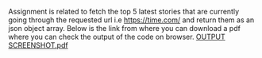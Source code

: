 Assignment is related to fetch the top 5 latest stories that are currently going through the requested url i.e https://time.com/
and return them as an json object array.
Below is the link from where you can download a pdf where you can check the output of the code on browser.
[OUTPUT SCREENSHOT.pdf](https://github.com/UjjwalRana1/Assignment/files/8379249/OUTPUT.SCREENSHOT.pdf)
